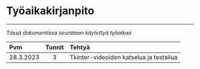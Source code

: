 # Työaikakirjanpito
---
*Tässä dokumentissa seurataan käytettyä työaikaa*

|Pvm        |Tunnit|   Tehtyä                                                                                                            |
|:---       |:----:|:---                                                                                                                 |
|28.3.2023  |3     | Tkinter-videoiden katselua ja testailua                                                                             |
